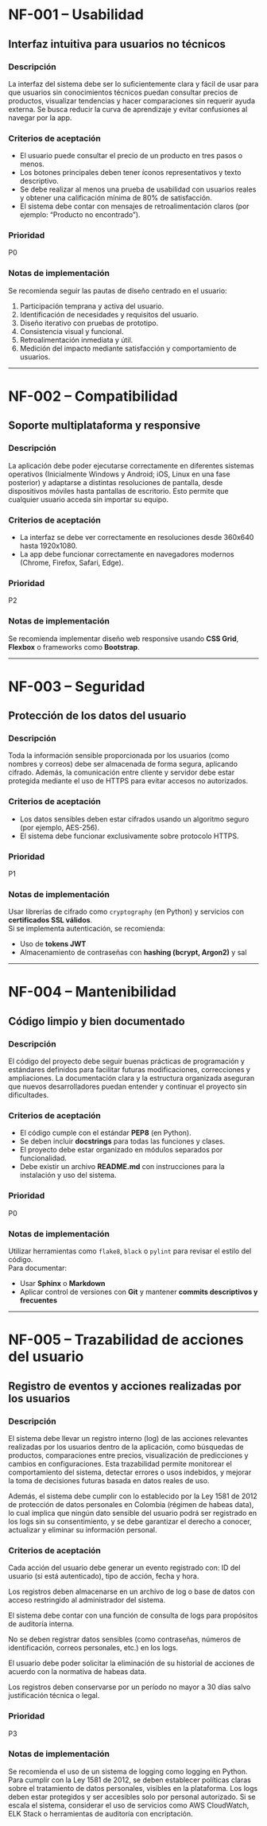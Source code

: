 # NF-001 – Usabilidad  
## Interfaz intuitiva para usuarios no técnicos

### Descripción  
La interfaz del sistema debe ser lo suficientemente clara y fácil de usar para que usuarios sin conocimientos técnicos puedan consultar precios de productos, visualizar tendencias y hacer comparaciones sin requerir ayuda externa. Se busca reducir la curva de aprendizaje y evitar confusiones al navegar por la app.

### Criterios de aceptación
- El usuario puede consultar el precio de un producto en tres pasos o menos.  
- Los botones principales deben tener íconos representativos y texto descriptivo.  
- Se debe realizar al menos una prueba de usabilidad con usuarios reales y obtener una calificación mínima de 80% de satisfacción.  
- El sistema debe contar con mensajes de retroalimentación claros (por ejemplo: “Producto no encontrado”).

### Prioridad  
P0

### Notas de implementación  
Se recomienda seguir las pautas de diseño centrado en el usuario:  
1. Participación temprana y activa del usuario.  
2. Identificación de necesidades y requisitos del usuario.  
3. Diseño iterativo con pruebas de prototipo.  
4. Consistencia visual y funcional.  
5. Retroalimentación inmediata y útil.  
6. Medición del impacto mediante satisfacción y comportamiento de usuarios.

----

# NF-002 – Compatibilidad  
## Soporte multiplataforma y responsive

### Descripción  
La aplicación debe poder ejecutarse correctamente en diferentes sistemas operativos (Inicialmente Windows y Android; iOS, Linux en una fase posterior) y adaptarse a distintas resoluciones de pantalla, desde dispositivos móviles hasta pantallas de escritorio. Esto permite que cualquier usuario acceda sin importar su equipo.

### Criterios de aceptación
- La interfaz se debe ver correctamente en resoluciones desde 360x640 hasta 1920x1080.  
- La app debe funcionar correctamente en navegadores modernos (Chrome, Firefox, Safari, Edge).

### Prioridad  
P2

### Notas de implementación  
Se recomienda implementar diseño web responsive usando **CSS Grid**, **Flexbox** o frameworks como **Bootstrap**.

----

# NF-003 – Seguridad  
## Protección de los datos del usuario

### Descripción  
Toda la información sensible proporcionada por los usuarios (como nombres y correos) debe ser almacenada de forma segura, aplicando cifrado. Además, la comunicación entre cliente y servidor debe estar protegida mediante el uso de HTTPS para evitar accesos no autorizados.

### Criterios de aceptación
- Los datos sensibles deben estar cifrados usando un algoritmo seguro (por ejemplo, AES-256).  
- El sistema debe funcionar exclusivamente sobre protocolo HTTPS.

### Prioridad  
P1

### Notas de implementación  
Usar librerías de cifrado como `cryptography` (en Python) y servicios con **certificados SSL válidos**.  
Si se implementa autenticación, se recomienda:  
- Uso de **tokens JWT**  
- Almacenamiento de contraseñas con **hashing (bcrypt, Argon2)** y sal  


----

# NF-004 – Mantenibilidad  
## Código limpio y bien documentado

### Descripción  
El código del proyecto debe seguir buenas prácticas de programación y estándares definidos para facilitar futuras modificaciones, correcciones y ampliaciones. La documentación clara y la estructura organizada aseguran que nuevos desarrolladores puedan entender y continuar el proyecto sin dificultades.

### Criterios de aceptación
- El código cumple con el estándar **PEP8** (en Python).  
- Se deben incluir **docstrings** para todas las funciones y clases.  
- El proyecto debe estar organizado en módulos separados por funcionalidad.  
- Debe existir un archivo **README.md** con instrucciones para la instalación y uso del sistema.

### Prioridad  
P0

### Notas de implementación  
Utilizar herramientas como `flake8`, `black` o `pylint` para revisar el estilo del código.  
Para documentar:  
- Usar **Sphinx** o **Markdown**  
- Aplicar control de versiones con **Git** y mantener **commits descriptivos y frecuentes**

----
# NF-005 – Trazabilidad de acciones del usuario
## Registro de eventos y acciones realizadas por los usuarios

### Descripción  
El sistema debe llevar un registro interno (log) de las acciones relevantes realizadas por los usuarios dentro de la aplicación, como búsquedas de productos, comparaciones entre precios, visualización de predicciones y cambios en configuraciones. Esta trazabilidad permite monitorear el comportamiento del sistema, detectar errores o usos indebidos, y mejorar la toma de decisiones futuras basada en datos reales de uso.

Además, el sistema debe cumplir con lo establecido por la Ley 1581 de 2012 de protección de datos personales en Colombia (régimen de habeas data), lo cual implica que ningún dato sensible del usuario podrá ser registrado en los logs sin su consentimiento, y se debe garantizar el derecho a conocer, actualizar y eliminar su información personal.

### Criterios de aceptación
Cada acción del usuario debe generar un evento registrado con: ID del usuario (si está autenticado), tipo de acción, fecha y hora.

Los registros deben almacenarse en un archivo de log o base de datos con acceso restringido al administrador del sistema.

El sistema debe contar con una función de consulta de logs para propósitos de auditoría interna.

No se deben registrar datos sensibles (como contraseñas, números de identificación, correos personales, etc.) en los logs.

El usuario debe poder solicitar la eliminación de su historial de acciones de acuerdo con la normativa de habeas data.

Los registros deben conservarse por un período no mayor a 30 días salvo justificación técnica o legal.

### Prioridad 
P3

### Notas de implementación  
Se recomienda el uso de un sistema de logging como logging en Python. Para cumplir con la Ley 1581 de 2012, se deben establecer políticas claras sobre el tratamiento de datos personales, visibles en la plataforma. Los logs deben estar protegidos y ser accesibles solo por personal autorizado. Si se escala el sistema, considerar el uso de servicios como AWS CloudWatch, ELK Stack o herramientas de auditoría con encriptación.
